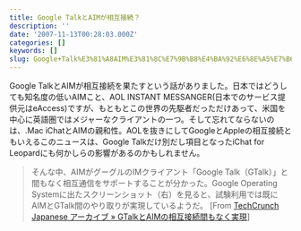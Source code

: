 ```yaml
---
title: Google TalkとAIMが相互接続？
description: ''
date: '2007-11-13T00:28:03.000Z'
categories: []
keywords: []
slug: Google+Talk%E3%81%A8AIM%E3%81%8C%E7%9B%B8%E4%BA%92%E6%8E%A5%E7%B6%9A%EF%BC%9F
---
```

Google TalkとAIMが相互接続を果たすという話がありました。日本ではどうしても知名度の低いAIMこと、AOL INSTANT MESSANGER(日本でのサービス提供元はeAccess)ですが、もともとこの世界の先駆者だっただけあって、米国を中心に英語圏ではメジャーなクライアントの一つ。そして忘れてならないのは、.Mac iChatとAIMの親和性。AOLを抜きにしてGoogleとAppleの相互接続ともいえるこのニュースは、Google Talkだけ別だし項目となったiChat for Leopardにも何かしらの影響があるのかもしれません。

> そんな中、AIMがグーグルのIMクライアント「Google Talk（GTalk）」と間もなく相互通信をサポートすることが分かった。Google Operating Systemに出たスクリーンショット（右）を見ると、試験利用では既にAIMとGTalk間のやり取りが実現しているようだ。 \[From [TechCrunch Japanese アーカイブ » GTalkとAIMの相互接続間もなく実現](http://jp.techcrunch.com/archives/thats-your-aim-in-my-gtalk/)\]